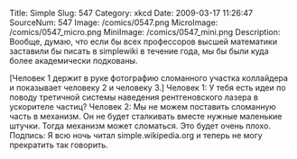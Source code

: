 Title: Simple 
Slug: 547 
Category: xkcd 
Date: 2009-03-17 11:26:47 
SourceNum: 547 
Image: /comics/0547.png 
MicroImage: /comics/0547_micro.png 
MiniImage: /comics/0547_mini.png 
Description: Вообще, думаю, что если бы всех профессоров высшей математики заставили бы писать в simplewiki в течение года, мы бы были куда более академически подкованы. 

[Человек 1 держит в руке фотографию сломанного участка коллайдера и показывает человеку 2 и человеку 3.]
Человек 1: У тебя есть идеи по поводу третичной системы наведения рентгеновского лазера в ускорителе частиц?
Человек 2: Мы не можем поставить сломанную часть в механизм. Он не будет сталкивать вместе нужные маленькие штучки. Тогда механизм может сломаться. Это будет очень плохо.
Подпись: Я всю ночь читал simple.wikipedia.org и теперь не могу прекратить так говорить.